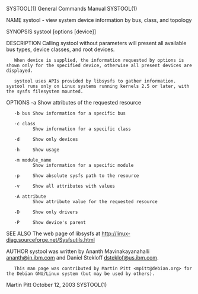 SYSTOOL(1)                                                                                 General Commands Manual                                                                                 SYSTOOL(1)



NAME
       systool - view system device information by bus, class, and topology


SYNOPSIS
       systool [options [device]]


DESCRIPTION
       Calling systool without parameters will present all available bus types, device classes, and root devices.

       When device is supplied, the information requested by options is shown only for the specified device, otherwise all present devices are displayed.

       systool uses APIs provided by libsysfs to gather information.  systool runs only on Linux systems running kernels 2.5 or later, with the sysfs filesystem mounted.


OPTIONS
       -a     Show attributes of the requested resource

       -b bus Show information for a specific bus

       -c class
              Show information for a specific class

       -d     Show only devices

       -h     Show usage

       -m module_name
              Show information for a specific module

       -p     Show absolute sysfs path to the resource

       -v     Show all attributes with values

       -A attribute
              Show attribute value for the requested resource

       -D     Show only drivers

       -P     Show device's parent


SEE ALSO
       The web page of libsysfs at http://linux-diag.sourceforge.net/Sysfsutils.html


AUTHOR
       systool was written by Ananth Mavinakayanahalli <ananth@in.ibm.com> and Daniel Stekloff <dsteklof@us.ibm.com>.

       This man page was contributed by Martin Pitt <mpitt@debian.org> for the Debian GNU/Linux system (but may be used by others).



Martin Pitt                                                                                    October 12, 2003                                                                                    SYSTOOL(1)
